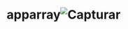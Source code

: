 # apparray![Capturar](https://user-images.githubusercontent.com/84875502/172412721-28d95859-5b45-49a2-9a99-962f54afcbf0.PNG)
